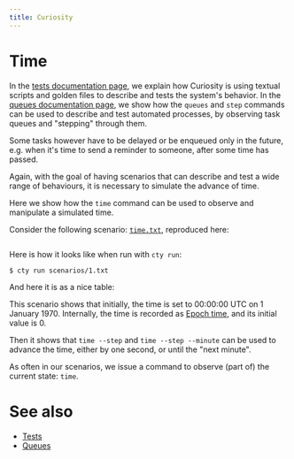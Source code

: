 ```yaml
---
title: Curiosity
---
```


# Time

In the [tests documentation page](/documentation/tests), we explain how
Curiosity is using textual scripts and golden files to describe and tests the
system's behavior. In the [queues documentation page](/documentation/queues),
we show how the `queues` and `step` commands can be used to describe and test
automated processes, by observing task queues and "stepping" through them.

Some tasks however have to be delayed or be enqueued only in the future, e.g.
when it's time to send a reminder to someone, after some time has passed.

Again, with the goal of having scenarios that can describe and test a wide
range of behaviours, it is necessary to simulate the advance of time.

Here we show how the `time` command can be used to observe and manipulate a
simulated time.

Consider the following scenario:
[`time.txt`](https://github.com/hypered/curiosity/blob/main/scenarios/time.txt),
reproduced here:

<pre><code><!--# include virtual="/scenarios/time.txt" --></code></pre>

Here is how it looks like when run with `cty run`:

<pre><code>$ cty run scenarios/1.txt
<!--# include virtual="/scenarios/time.golden" --></code></pre>

And here it is as a nice table:

<!--# include virtual="/partials/scenarios/time" -->

This scenario shows that initially, the time is set to 00:00:00 UTC on 1
January 1970. Internally, the time is recorded as [Epoch
time](https://en.wikipedia.org/wiki/Unix_time), and its initial value is 0.

Then it shows that `time --step` and `time --step --minute` can be used to
advance the time, either by one second, or until the "next minute".

As often in our scenarios, we issue a command to observe (part of) the current
state: `time`.

# See also

- [Tests](/documentation/tests)
- [Queues](/documentation/queues)
